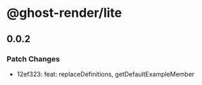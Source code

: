 # @ghost-render/lite

## 0.0.2

### Patch Changes

- 12ef323: feat: replaceDefinitions, getDefaultExampleMember
